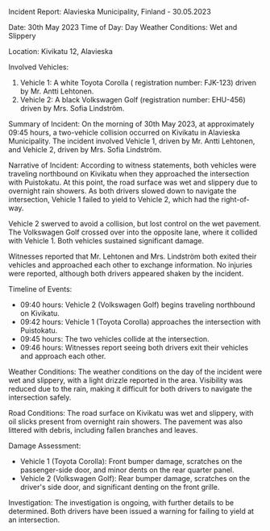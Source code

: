 Incident Report: Alavieska Municipality, Finland - 30.05.2023

Date: 30th May 2023
Time of Day: Day
Weather Conditions: Wet and Slippery

Location: Kivikatu 12, Alavieska

Involved Vehicles:

1. Vehicle 1: A white Toyota Corolla ( registration number: FJK-123) driven by Mr. Antti Lehtonen.
2. Vehicle 2: A black Volkswagen Golf (registration number: EHU-456) driven by Mrs. Sofia Lindström.

Summary of Incident:
On the morning of 30th May 2023, at approximately 09:45 hours, a two-vehicle collision occurred on Kivikatu in Alavieska Municipality. The incident involved Vehicle 1, driven by Mr. Antti Lehtonen, and Vehicle 2, driven by Mrs. Sofia Lindström.

Narrative of Incident:
According to witness statements, both vehicles were traveling northbound on Kivikatu when they approached the intersection with Puistokatu. At this point, the road surface was wet and slippery due to overnight rain showers. As both drivers slowed down to navigate the intersection, Vehicle 1 failed to yield to Vehicle 2, which had the right-of-way.

Vehicle 2 swerved to avoid a collision, but lost control on the wet pavement. The Volkswagen Golf crossed over into the opposite lane, where it collided with Vehicle 1. Both vehicles sustained significant damage.

Witnesses reported that Mr. Lehtonen and Mrs. Lindström both exited their vehicles and approached each other to exchange information. No injuries were reported, although both drivers appeared shaken by the incident.

Timeline of Events:

* 09:40 hours: Vehicle 2 (Volkswagen Golf) begins traveling northbound on Kivikatu.
* 09:42 hours: Vehicle 1 (Toyota Corolla) approaches the intersection with Puistokatu.
* 09:45 hours: The two vehicles collide at the intersection.
* 09:46 hours: Witnesses report seeing both drivers exit their vehicles and approach each other.

Weather Conditions:
The weather conditions on the day of the incident were wet and slippery, with a light drizzle reported in the area. Visibility was reduced due to the rain, making it difficult for both drivers to navigate the intersection safely.

Road Conditions:
The road surface on Kivikatu was wet and slippery, with oil slicks present from overnight rain showers. The pavement was also littered with debris, including fallen branches and leaves.

Damage Assessment:

* Vehicle 1 (Toyota Corolla): Front bumper damage, scratches on the passenger-side door, and minor dents on the rear quarter panel.
* Vehicle 2 (Volkswagen Golf): Rear bumper damage, scratches on the driver's side door, and significant denting on the front grille.

Investigation:
The investigation is ongoing, with further details to be determined. Both drivers have been issued a warning for failing to yield at an intersection.
